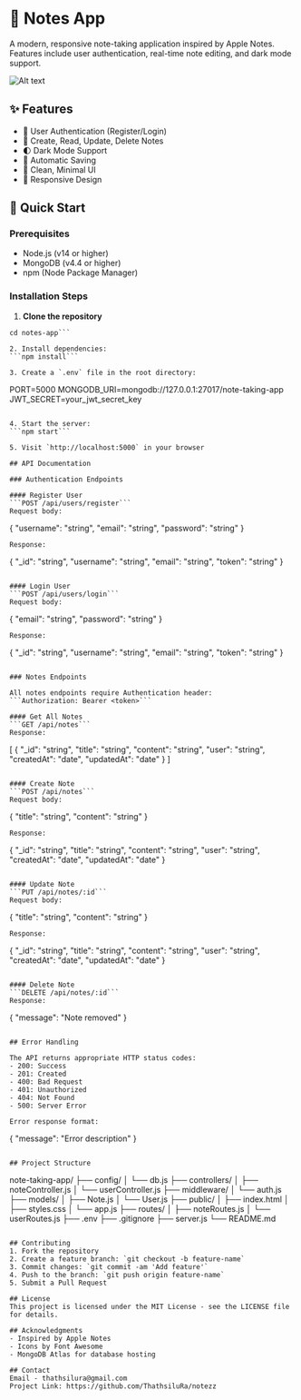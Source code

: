 # 📝 Notes App

A modern, responsive note-taking application inspired by Apple Notes. Features include user authentication, real-time note editing, and dark mode support.

![Alt text](image-folder/Screenshot.png)


## ✨ Features

- 🔐 User Authentication (Register/Login)
- 📝 Create, Read, Update, Delete Notes  
- 🌓 Dark Mode Support
- 💾 Automatic Saving
- 🎨 Clean, Minimal UI
- 📱 Responsive Design

## 🚀 Quick Start

### Prerequisites
- Node.js (v14 or higher)
- MongoDB (v4.4 or higher)
- npm (Node Package Manager)

### Installation Steps

1. **Clone the repository**
```git clone https://github.com/ThathsiluRa/notezz
cd notes-app```

2. Install dependencies:
```npm install```

3. Create a `.env` file in the root directory:
```
PORT=5000
MONGODB_URI=mongodb://127.0.0.1:27017/note-taking-app
JWT_SECRET=your_jwt_secret_key
```

4. Start the server:
```npm start```

5. Visit `http://localhost:5000` in your browser

## API Documentation

### Authentication Endpoints

#### Register User
```POST /api/users/register```
Request body:
```
{
    "username": "string",
    "email": "string", 
    "password": "string"
}
```
Response:
```
{
    "_id": "string",
    "username": "string",
    "email": "string",
    "token": "string"
}
```

#### Login User
```POST /api/users/login```
Request body:
```
{
    "email": "string",
    "password": "string"
}
```
Response:
```
{
    "_id": "string",
    "username": "string", 
    "email": "string",
    "token": "string"
}
```

### Notes Endpoints

All notes endpoints require Authentication header:
```Authorization: Bearer <token>```

#### Get All Notes
```GET /api/notes```
Response:
```
[
    {
        "_id": "string",
        "title": "string",
        "content": "string",
        "user": "string",
        "createdAt": "date",
        "updatedAt": "date"
    }
]
```

#### Create Note
```POST /api/notes```
Request body:
```
{
    "title": "string",
    "content": "string"
}
```
Response:
```
{
    "_id": "string",
    "title": "string",
    "content": "string", 
    "user": "string",
    "createdAt": "date",
    "updatedAt": "date"
}
```

#### Update Note
```PUT /api/notes/:id```
Request body:
```
{
    "title": "string",
    "content": "string"
}
```
Response:
```
{
    "_id": "string",
    "title": "string",
    "content": "string",
    "user": "string", 
    "createdAt": "date",
    "updatedAt": "date"
}
```

#### Delete Note
```DELETE /api/notes/:id```
Response:
```
{
    "message": "Note removed"
}
```

## Error Handling

The API returns appropriate HTTP status codes:
- 200: Success
- 201: Created
- 400: Bad Request
- 401: Unauthorized
- 404: Not Found
- 500: Server Error

Error response format:
```
{
    "message": "Error description"
}
```

## Project Structure
```
note-taking-app/
├── config/
│   └── db.js
├── controllers/
│   ├── noteController.js
│   └── userController.js
├── middleware/
│   └── auth.js
├── models/
│   ├── Note.js
│   └── User.js
├── public/
│   ├── index.html
│   ├── styles.css
│   └── app.js
├── routes/
│   ├── noteRoutes.js
│   └── userRoutes.js
├── .env
├── .gitignore
├── server.js
└── README.md
```

## Contributing
1. Fork the repository
2. Create a feature branch: `git checkout -b feature-name`
3. Commit changes: `git commit -am 'Add feature'`
4. Push to the branch: `git push origin feature-name`
5. Submit a Pull Request

## License
This project is licensed under the MIT License - see the LICENSE file for details.

## Acknowledgments
- Inspired by Apple Notes
- Icons by Font Awesome
- MongoDB Atlas for database hosting

## Contact
Email - thathsilura@gmail.com
Project Link: https://github.com/ThathsiluRa/notezz
